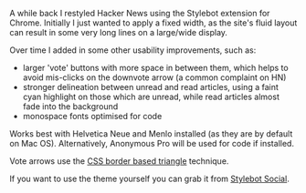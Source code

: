 A while back I restyled Hacker News using the Stylebot extension for Chrome. Initially I just wanted to apply a fixed width, as the site's fluid layout can result in some very long lines on a large/wide display.

Over time I added in some other usability improvements, such as:

*   larger 'vote' buttons with more space in between them, which helps to avoid mis-clicks on the downvote arrow (a common complaint on HN)
*   stronger delineation between unread and read articles, using a faint cyan highlight on those which are unread, while read articles almost fade into the background
*   monospace fonts optimised for code

Works best with Helvetica Neue and Menlo installed (as they are by default on Mac OS). Alternatively, Anonymous Pro will be used for code if installed.

Vote arrows use the [CSS border based triangle](http://css-tricks.com/snippets/css/css-triangle/) technique.

If you want to use the theme yourself you can grab it from [Stylebot Social](http://stylebot.me/styles/248).